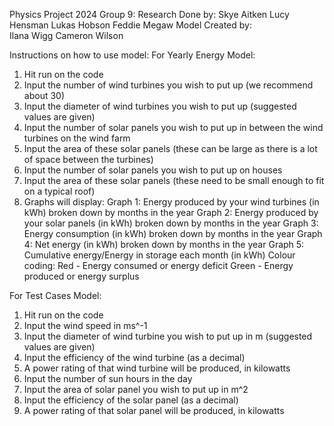 Physics Project 2024
Group 9:
  Research Done by:
    Skye Aitken
    Lucy Hensman
    Lukas Hobson
    Feddie Megaw
  Model Created by:  
    Ilana Wigg
    Cameron Wilson

Instructions on how to use model:
For Yearly Energy Model:
1. Hit run on the code
2. Input the number of wind turbines you wish to put up (we recommend about 30)
3. Input the diameter of wind turbines you wish to put up (suggested values are given)
4. Input the number of solar panels you wish to put up in between the wind turbines on the wind farm
5. Input the area of these solar panels (these can be large as there is a lot of space between the turbines)
6. Input the number of solar panels you wish to put up on houses
7. Input the area of these solar panels (these need to be small enough to fit on a typical roof)
8. Graphs will display:
Graph 1: Energy produced by your wind turbines (in kWh) broken down by months in the year
Graph 2: Energy produced by your solar panels (in kWh) broken down by months in the year
Graph 3: Energy consumption (in kWh) broken down by months in the year
Graph 4: Net energy (in kWh) broken down by months in the year
Graph 5: Cumulative energy/Energy in storage each month (in kWh)
Colour coding:
Red - Energy consumed or energy deficit
Green - Energy produced or energy surplus

For Test Cases Model:
1. Hit run on the code
2. Input the wind speed in ms^-1
3. Input the diameter of wind turbine you wish to put up in m (suggested values are given)
4. Input the efficiency of the wind turbine (as a decimal)
5. A power rating of that wind turbine will be produced, in kilowatts
6. Input the number of sun hours in the day
7. Input the area of solar panel you wish to put up in m^2
8. Input the efficiency of the solar panel (as a decimal)
9. A power rating of that solar panel will be produced, in kilowatts
